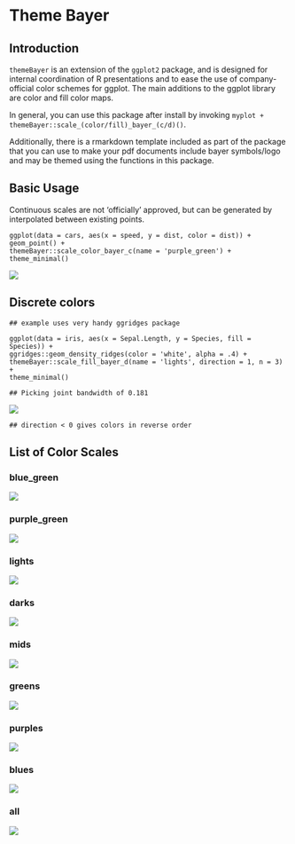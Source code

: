 # Theme Bayer

## Introduction

`themeBayer` is an extension of the `ggplot2` package, and is designed
for internal coordination of R presentations and to ease the use of
company-official color schemes for ggplot. The main additions to the
ggplot library are color and fill color maps.

In general, you can use this package after install by invoking
`myplot + themeBayer::scale_(color/fill)_bayer_(c/d)()`.

Additionally, there is a rmarkdown template included as part of the
package that you can use to make your pdf documents include bayer
symbols/logo and may be themed using the functions in this package.

## Basic Usage

Continuous scales are not ‘officially’ approved, but can be generated by
interpolated between existing points.

    ggplot(data = cars, aes(x = speed, y = dist, color = dist)) +
    geom_point() + 
    themeBayer::scale_color_bayer_c(name = 'purple_green') + 
    theme_minimal()

![](readme_files/figure-markdown_strict/cont-plot-1.png)

## Discrete colors

    ## example uses very handy ggridges package

    ggplot(data = iris, aes(x = Sepal.Length, y = Species, fill = Species)) + 
    ggridges::geom_density_ridges(color = 'white', alpha = .4) + 
    themeBayer::scale_fill_bayer_d(name = 'lights', direction = 1, n = 3) + 
    theme_minimal()

    ## Picking joint bandwidth of 0.181

![](readme_files/figure-markdown_strict/disc-plot-1.png)

    ## direction < 0 gives colors in reverse order

## List of Color Scales

### blue\_green

![](readme_files/figure-markdown_strict/unnamed-chunk-1-1.png)

### purple\_green

![](readme_files/figure-markdown_strict/unnamed-chunk-2-1.png)

### lights

![](readme_files/figure-markdown_strict/unnamed-chunk-3-1.png)

### darks

![](readme_files/figure-markdown_strict/unnamed-chunk-4-1.png)

### mids

![](readme_files/figure-markdown_strict/unnamed-chunk-5-1.png)

### greens

![](readme_files/figure-markdown_strict/unnamed-chunk-6-1.png)

### purples

![](readme_files/figure-markdown_strict/unnamed-chunk-7-1.png)

### blues

![](readme_files/figure-markdown_strict/unnamed-chunk-8-1.png)

### all

![](readme_files/figure-markdown_strict/unnamed-chunk-9-1.png)
